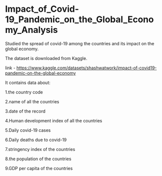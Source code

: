 # Impact_of_Covid-19_Pandemic_on_the_Global_Economy_Analysis
Studied the spread of covid-19 among the countries and its impact on the global economy.

The dataset is downloaded from Kaggle.

link - https://www.kaggle.com/datasets/shashwatwork/impact-of-covid19-pandemic-on-the-global-economy

It contains data about:
 
  1.the country code
  
  2.name of all the countries
  
  3.date of the record
  
  4.Human development index of all the countries
  
  5.Daily covid-19 cases
  
  6.Daily deaths due to covid-19
  
  7.stringency index of the countries
  
  8.the population of the countries
  
  9.GDP per capita of the countries
